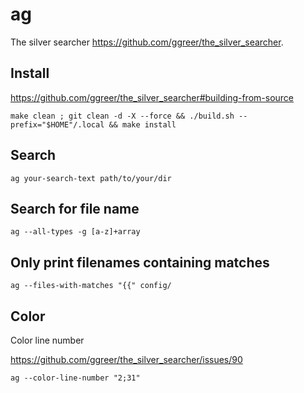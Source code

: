 # ag

The silver searcher <https://github.com/ggreer/the_silver_searcher>.

## Install

https://github.com/ggreer/the_silver_searcher#building-from-source

    make clean ; git clean -d -X --force && ./build.sh --prefix="$HOME"/.local && make install

## Search

    ag your-search-text path/to/your/dir

## Search for file name

    ag --all-types -g [a-z]+array

## Only print filenames containing matches

    ag --files-with-matches "{{" config/

## Color

Color line number

<https://github.com/ggreer/the_silver_searcher/issues/90>

    ag --color-line-number "2;31"
